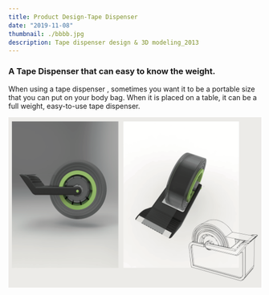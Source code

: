 ```yaml
---
title: Product Design-Tape Dispenser
date: "2019-11-08"
thumbnail: ./bbbb.jpg
description: Tape dispenser design & 3D modeling_2013
---
```


### A Tape Dispenser that can easy to know the weight.

When using a tape dispenser , sometimes you want it to be a portable size that you can put on your body bag. When it is placed on a table, it can be a full weight, easy-to-use
tape dispenser.

![Darkness](./BLACK_II_desktop-1.jpg)
